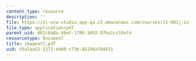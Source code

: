 ```yaml
---
content_type: resource
description: ''
file: https://ol-ocw-studio-app-qa.s3.amazonaws.com/courses/11-001j-introduction-to-urban-design-and-development-spring-2006/d3a1aa521272eb60c73b85190a7dd415_imageatt.pdf
file_type: application/pdf
parent_uid: d82c8a8a-46ef-1786-3d92-97ba1cc18af4
resourcetype: Document
title: imageatt.pdf
uid: d3a1aa52-1272-eb60-c73b-85190a7dd415
---
```

